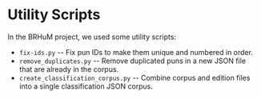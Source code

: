 # Utility Scripts

In the BRHuM project, we used some utility scripts:

- `fix-ids.py` -- Fix pun IDs to make them unique and numbered in order.
- `remove_duplicates.py` -- Remove duplicated puns in a new JSON file that are already in the corpus.
- `create_classification_corpus.py` -- Combine corpus and edition files into a single classification JSON corpus.
